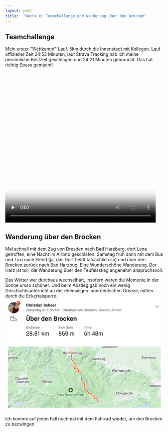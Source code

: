 ```yaml
---
layout: post
title:  "Woche 0: Teamchallenge und Wanderung über den Brocken"
---
```


## Teamchallenge
Mein erster "Wettkampf" Lauf. 5km durch die Innenstadt mit Kollegen. Lauf offizieller Zeit 24:53 Minuten, laut Strava Tracking hab ich meine persönliche Bestzeit geschlagen und 24:21 Minuten gebraucht. Das hat richtig Spass gemacht!

<video width='480' height='480' preload='none' controls poster='/assets/teamchallenge.jpg'> <source src='/assets/teamchallenge_ziel.mp4' type='video/mp4' /></video>

## Wanderung über den Brocken
Mal schnell mit dem Zug von Dresden nach Bad Harzburg, dort Lena getroffen, eine Nacht im Airbnb geschlafen. Samstag früh dann mit dem Bus und Taxi nach Elend (ja, das Dorf heißt tatsächlich so) und über den Brocken zurück nach Bad Harzbug. Eine Wunderschöne Wanderung. Der Harz ist toll, die Wanderung über den Teufelsstieg angenehm anspruchsvoll.

Das Wetter war durchaus wechselhaft, insofern waren die Momente in der Sonne umso schöner. Und beim Abstieg gab noch ein wenig Geschichtsunterricht an der ehemaligen Innerdeutschen Grenze, mitten durch die Eckertalsperre.
![](/assets/brocken_strava.png)

Ich komme auf jeden Fall nochmal mit dem Fahrrad wieder, um den Brocken zu bezwingen.
